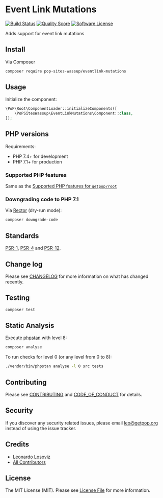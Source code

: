 # Event Link Mutations

[![Build Status][ico-travis]][link-travis]
[![Quality Score][ico-code-quality]][link-code-quality]
[![Software License][ico-license]](LICENSE.md)

<!--
[![Latest Version on Packagist][ico-version]][link-packagist]
[![Coverage Status][ico-scrutinizer]][link-scrutinizer]
[![Total Downloads][ico-downloads]][link-downloads]
-->

Adds support for event link mutations

## Install

Via Composer

``` bash
composer require pop-sites-wassup/eventlink-mutations
```

## Usage

Initialize the component:

``` php
\PoP\Root\ComponentLoader::initializeComponents([
    \PoPSitesWassup\EventLinkMutations\Component::class,
]);
```

## PHP versions

Requirements:

- PHP 7.4+ for development
- PHP 7.1+ for production

### Supported PHP features

Same as the [Supported PHP features for `getpop/root`](https://github.com/getpop/root/#supported-php-features)

### Downgrading code to PHP 7.1

Via [Rector](https://github.com/rectorphp/rector) (dry-run mode):

```bash
composer downgrade-code
```

## Standards

[PSR-1](https://www.php-fig.org/psr/psr-1), [PSR-4](https://www.php-fig.org/psr/psr-4) and [PSR-12](https://www.php-fig.org/psr/psr-12).

## Change log

Please see [CHANGELOG](CHANGELOG.md) for more information on what has changed recently.

## Testing

``` bash
composer test
```

## Static Analysis

Execute [phpstan](https://github.com/phpstan/phpstan) with level 8:

``` bash
composer analyse
```

To run checks for level 0 (or any level from 0 to 8):

``` bash
./vendor/bin/phpstan analyse -l 0 src tests
```

## Contributing

Please see [CONTRIBUTING](CONTRIBUTING.md) and [CODE_OF_CONDUCT](CODE_OF_CONDUCT.md) for details.

## Security

If you discover any security related issues, please email leo@getpop.org instead of using the issue tracker.

## Credits

- [Leonardo Losoviz][link-author]
- [All Contributors][link-contributors]

## License

The MIT License (MIT). Please see [License File](LICENSE.md) for more information.

[ico-version]: https://img.shields.io/packagist/v/pop-sites-wassup/eventlink-mutations.svg?style=flat-square
[ico-license]: https://img.shields.io/badge/license-MIT-brightgreen.svg?style=flat-square
[ico-travis]: https://img.shields.io/travis/pop-sites-wassup/eventlink-mutations/master.svg?style=flat-square
[ico-scrutinizer]: https://img.shields.io/scrutinizer/coverage/g/pop-sites-wassup/eventlink-mutations.svg?style=flat-square
[ico-code-quality]: https://img.shields.io/scrutinizer/g/pop-sites-wassup/eventlink-mutations.svg?style=flat-square
[ico-downloads]: https://img.shields.io/packagist/dt/pop-sites-wassup/eventlink-mutations.svg?style=flat-square

[link-packagist]: https://packagist.org/packages/pop-sites-wassup/eventlink-mutations
[link-travis]: https://travis-ci.org/pop-sites-wassup/eventlink-mutations
[link-scrutinizer]: https://scrutinizer-ci.com/g/pop-sites-wassup/eventlink-mutations/code-structure
[link-code-quality]: https://scrutinizer-ci.com/g/pop-sites-wassup/eventlink-mutations
[link-downloads]: https://packagist.org/packages/pop-sites-wassup/eventlink-mutations
[link-author]: https://github.com/leoloso
[link-contributors]: ../../contributors
